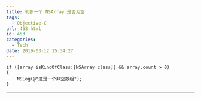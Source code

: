 ```yaml
---
title: 判断一个 NSArray 是否为空
tags:
  - Objective-C
url: 453.html
id: 453
categories:
  - Tech
date: 2019-03-12 15:34:27
---
```


    if ([array isKindOfClass:[NSArray class]] && array.count > 0)
    {
        NSLog(@"这是一个非空数组");
    }
    

* * *